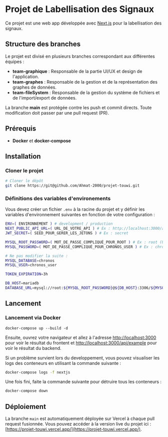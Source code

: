 
# Projet de Labellisation des Signaux

Ce projet est une web app développée avec [Next.js](https://nextjs.org/) pour la labellisation des signaux. 

## Structure des branches

Le projet est divisé en plusieurs branches correspondant aux différentes équipes :

- **team-graphique** : Responsable de la partie UI/UX et design de l'application.
- **team-graphes** : Responsable de la gestion et de la représentation des graphes de données.
- **team-fileSystem** : Responsable de la gestion du système de fichiers et de l'import/export de données.

La branche **main** est protégée contre les push et commit directs. Toute modification doit passer par une pull request (PR).

## Prérequis

- **Docker** et **docker-compose** 

## Installation

### Cloner le projet

```bash
# Cloner le dépôt
git clone https://git@github.com/Ahmat-2000/projet-touwi.git
```

### Définitions des variables d'environements
Vous devez créer un fichier `.env` à la racine du projet et y définir les variables d'environnement suivantes en fonction de votre configuration :

```bash
ENV=( ENVIRONNEMENT ) # development / production
NEXT_PUBLIC_API_URL=( URL_DE_VOTRE_API ) # Ex : http://localhost:3000/api
JWT_SECRET=( SEED_POUR_GERER_LES_JETONS ) # Ex : secret

MYSQL_ROOT_PASSWORD=( MOT_DE_PASSE_COMPLIQUÉ_POUR_ROOT ) # Ex : root (Utilisez root:root dans ce cas pour phpMyAdmin)
MYSQL_PASSWORD=( MOT_DE_PASSE_COMPLIQUÉ_POUR_CHRONOS_USER ) # Ex : chronos_password (Utilisez chronos_user:chronos_password dans ce cas pour phpMyAdmin)

# Ne pas modifier la suite :
MYSQL_DATABASE=chronos
MYSQL_USER=chronos_user

TOKEN_EXPIRATION=3h

DB_HOST=mariadb
DATABASE_URL=mysql://root:${MYSQL_ROOT_PASSWORD}@${DB_HOST}:3306/${MYSQL_DATABASE}
```

## Lancement

### Lancement via Docker

```
docker-compose up --build -d
```
Ensuite, ouvrez votre navigateur et allez à l'adresse [http://localhost:3000](http://localhost:3000) pour voir le résultat du frontent et [http://localhost:3000/api/example](http://localhost:3000/api/example) pour voir le résultat du backend.

Si un problème survient lors du developpement, vous pouvez visualiser les logs des conteneurs en utilisant la commande suivante :

```bash
docker-compose logs -f nextjs
```

Une fois fini, faite la commande suivante pour détruire tous les conteneurs :

```bash
docker-compose down
```

## Déploiement

La branche `main` est automatiquement déployée sur Vercel à chaque pull request fusionnée. Vous pouvez accéder à la version live du projet ici : [https://projet-touwi.vercel.app/](https://projet-touwi.vercel.app/).

